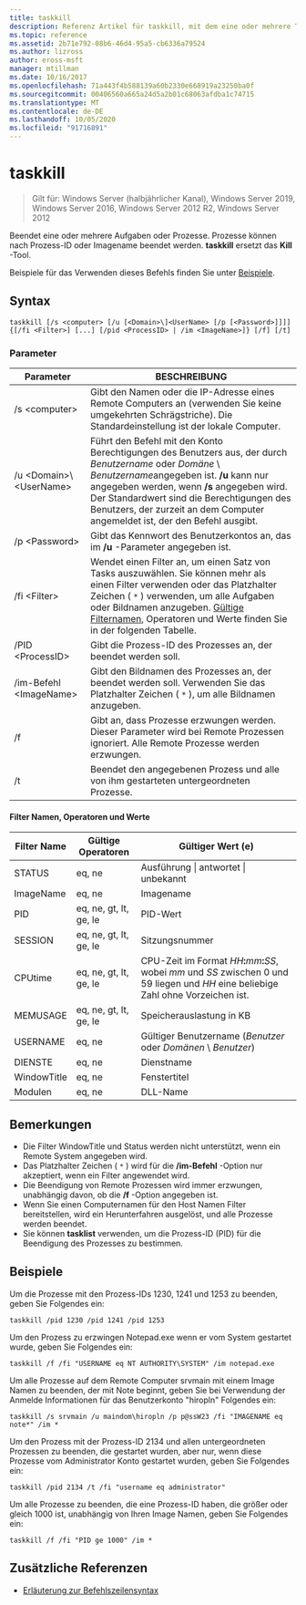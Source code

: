```yaml
---
title: taskkill
description: Referenz Artikel für taskkill, mit dem eine oder mehrere Tasks oder Prozesse beendet werden.
ms.topic: reference
ms.assetid: 2b71e792-08b6-46d4-95a5-cb6336a79524
ms.author: lizross
author: eross-msft
manager: mtillman
ms.date: 10/16/2017
ms.openlocfilehash: 71a443f4b588139a60b2330e668919a23250ba0f
ms.sourcegitcommit: 00406560a665a24d5a2b01c68063afdba1c74715
ms.translationtype: MT
ms.contentlocale: de-DE
ms.lasthandoff: 10/05/2020
ms.locfileid: "91716891"
---
```

# <a name="taskkill"></a>taskkill

> Gilt für: Windows Server (halbjährlicher Kanal), Windows Server 2019, Windows Server 2016, Windows Server 2012 R2, Windows Server 2012

Beendet eine oder mehrere Aufgaben oder Prozesse. Prozesse können nach Prozess-ID oder Imagename beendet werden. **taskkill** ersetzt das **Kill** -Tool.

Beispiele für das Verwenden dieses Befehls finden Sie unter [Beispiele](#examples).

## <a name="syntax"></a>Syntax

```
taskkill [/s <computer> [/u [<Domain>\]<UserName> [/p [<Password>]]]] {[/fi <Filter>] [...] [/pid <ProcessID> | /im <ImageName>]} [/f] [/t]
```

### <a name="parameters"></a>Parameter

|         Parameter         |                                                                                                                                        BESCHREIBUNG                                                                                                                                        |
|---------------------------|-------------------------------------------------------------------------------------------------------------------------------------------------------------------------------------------------------------------------------------------------------------------------------------------|
|      /s \<computer>       |                                                                                    Gibt den Namen oder die IP-Adresse eines Remote Computers an (verwenden Sie keine umgekehrten Schrägstriche). Die Standardeinstellung ist der lokale Computer.                                                                                     |
| /u \<Domain>\\\<UserName> | Führt den Befehl mit den Konto Berechtigungen des Benutzers aus, der durch *Benutzername* oder *Domäne* \\ *Benutzername*angegeben ist. **/u** kann nur angegeben werden, wenn **/s** angegeben wird. Der Standardwert sind die Berechtigungen des Benutzers, der zurzeit an dem Computer angemeldet ist, der den Befehl ausgibt. |
|      /p \<Password>       |                                                                                                   Gibt das Kennwort des Benutzerkontos an, das im **/u** -Parameter angegeben ist.                                                                                                   |
|       /fi \<Filter>       |          Wendet einen Filter an, um einen Satz von Tasks auszuwählen. Sie können mehr als einen Filter verwenden oder das Platzhalter Zeichen ( `*` ) verwenden, um alle Aufgaben oder Bildnamen anzugeben. [Gültige Filternamen](#filter-names-operators-and-values), Operatoren und Werte finden Sie in der folgenden Tabelle.           |
|     /PID \<ProcessID>     |                                                                                                                 Gibt die Prozess-ID des Prozesses an, der beendet werden soll.                                                                                                                 |
|     /im-Befehl \<ImageName>      |                                                                                Gibt den Bildnamen des Prozesses an, der beendet werden soll. Verwenden Sie das Platzhalter Zeichen ( `*` ), um alle Bildnamen anzugeben.                                                                                |
|            /f             |                                                                    Gibt an, dass Prozesse erzwungen werden. Dieser Parameter wird bei Remote Prozessen ignoriert. Alle Remote Prozesse werden erzwungen.                                                                     |
|            /t             |                                                                                                          Beendet den angegebenen Prozess und alle von ihm gestarteten untergeordneten Prozesse.                                                                                                          |

#### <a name="filter-names-operators-and-values"></a>Filter Namen, Operatoren und Werte

| Filter Name |    Gültige Operatoren     |                                                                Gültiger Wert (e)                                                                |
|-------------|------------------------|----------------------------------------------------------------------------------------------------------------------------------------------|
|   STATUS    |         eq, ne         |                                                 Ausführung &#124; antwortet &#124; unbekannt                                                 |
|  ImageName  |         eq, ne         |                                                                  Imagename                                                                  |
|     PID     | eq, ne, gt, lt, ge, le |                                                                  PID-Wert                                                                   |
|   SESSION   | eq, ne, gt, lt, ge, le |                                                                Sitzungsnummer                                                                |
|   CPUtime   | eq, ne, gt, lt, ge, le | CPU-Zeit im Format <em>HH</em>**:**<em>mm</em>**:**<em>SS</em>, wobei *mm* und *SS* zwischen 0 und 59 liegen und *HH* eine beliebige Zahl ohne Vorzeichen ist. |
|  MEMUSAGE   | eq, ne, gt, lt, ge, le |                                                              Speicherauslastung in KB                                                              |
|  USERNAME   |         eq, ne         |                                               Gültiger Benutzername (*Benutzer* oder *Domänen* \\ *Benutzer*)                                               |
|  DIENSTE   |         eq, ne         |                                                                 Dienstname                                                                 |
| WindowTitle |         eq, ne         |                                                                 Fenstertitel                                                                 |
|   Modulen   |         eq, ne         |                                                                   DLL-Name                                                                   |

## <a name="remarks"></a>Bemerkungen
* Die Filter WindowTitle und Status werden nicht unterstützt, wenn ein Remote System angegeben wird.
* Das Platzhalter Zeichen ( `*` ) wird für die **/im-Befehl** -Option nur akzeptiert, wenn ein Filter angewendet wird.
* Die Beendigung von Remote Prozessen wird immer erzwungen, unabhängig davon, ob die **/f** -Option angegeben ist.
* Wenn Sie einen Computernamen für den Host Namen Filter bereitstellen, wird ein Herunterfahren ausgelöst, und alle Prozesse werden beendet.
* Sie können **tasklist** verwenden, um die Prozess-ID (PID) für die Beendigung des Prozesses zu bestimmen.

## <a name="examples"></a>Beispiele

Um die Prozesse mit den Prozess-IDs 1230, 1241 und 1253 zu beenden, geben Sie Folgendes ein:

```
taskkill /pid 1230 /pid 1241 /pid 1253
```

Um den Prozess zu erzwingen Notepad.exe wenn er vom System gestartet wurde, geben Sie Folgendes ein:

```
taskkill /f /fi "USERNAME eq NT AUTHORITY\SYSTEM" /im notepad.exe
```

Um alle Prozesse auf dem Remote Computer srvmain mit einem Image Namen zu beenden, der mit Note beginnt, geben Sie bei Verwendung der Anmelde Informationen für das Benutzerkonto "hiropln" Folgendes ein:

```
taskkill /s srvmain /u maindom\hiropln /p p@ssW23 /fi "IMAGENAME eq note*" /im *
```

Um den Prozess mit der Prozess-ID 2134 und allen untergeordneten Prozessen zu beenden, die gestartet wurden, aber nur, wenn diese Prozesse vom Administrator Konto gestartet wurden, geben Sie Folgendes ein:

```
taskkill /pid 2134 /t /fi "username eq administrator"
```

Um alle Prozesse zu beenden, die eine Prozess-ID haben, die größer oder gleich 1000 ist, unabhängig von Ihren Image Namen, geben Sie Folgendes ein:

```
taskkill /f /fi "PID ge 1000" /im *
```

## <a name="additional-references"></a>Zusätzliche Referenzen
- [Erläuterung zur Befehlszeilensyntax](command-line-syntax-key.md)
